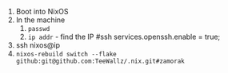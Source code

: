 
1. Boot into NixOS
2. In the machine
   1. `passwd`
   2. `ip addr` - find the IP
  #ssh
  services.openssh.enable = true;
1. ssh nixos@ip
2. `nixos-rebuild switch --flake github:git@github.com:TeeWallz/.nix.git#zamorak`